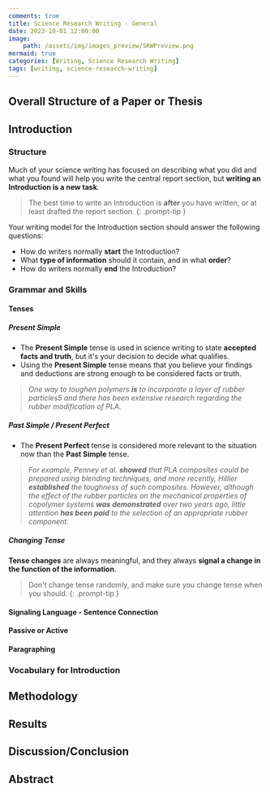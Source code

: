 ```yaml
---
comments: true
title: Science Research Writing - General
date: 2023-10-01 12:00:00
image:
    path: /assets/img/images_preview/SRWPreview.png
mermaid: true
categories: [Writing, Science Research Writing]
tags: [writing, science-research-writing]
---
```


## Overall Structure of a Paper or Thesis



## Introduction

### Structure

Much of your science writing has focused on describing what you did and what you found will help you write the central report section, but **writing an Introduction is a new task**.

> The best time to write an Introduction is **after** you have written, or at least drafted the report section.
{: .prompt-tip }

Your writing model for the Introduction section should answer the following questions:

- How do writers normally **start** the Introduction?
- What **type of information** should it contain, and in what **order**?
- How do writers normally **end** the Introduction?

### Grammar and Skills

#### Tenses

##### Present Simple

- The **Present Simple** tense is used in science writing to state **accepted facts and truth**, but it's your decision to decide what qualifies.
- Using the **Present Simple** tense means that you believe your findings and deductions are strong enough to be considered facts or truth.

> *One way to toughen polymers **is** to incorporate a layer of rubber particles5 and there has been extensive research regarding the rubber modification of PLA.*

##### Past Simple / Present Perfect

- The **Present Perfect** tense is considered more relevant to the situation now than the **Past Simple** tense.

> *For example, Penney et al. **showed** that PLA composites could be prepared using blending techniques, and more recently, Hillier **established** the toughness of such composites. However, although the effect of the rubber particles on the mechanical properties of copolymer systems **was demonstrated** over two years ago, little attention **has been paid** to the selection of an appropriate rubber component.*

##### Changing Tense

**Tense changes** are always meaningful, and they always **signal a change in the function of the information**.

> Don't change tense randomly, and make sure you change tense when you should.
{: .prompt-tip }

#### Signaling Language - Sentence Connection

#### Passive or Active

#### Paragraphing

### Vocabulary for Introduction



## Methodology

## Results

## Discussion/Conclusion

## Abstract
